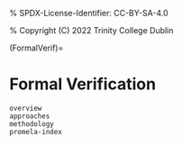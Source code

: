 % SPDX-License-Identifier: CC-BY-SA-4.0

% Copyright (C) 2022 Trinity College Dublin

(FormalVerif)=

# Formal Verification

```{toctree}
overview
approaches
methodology
promela-index
```
